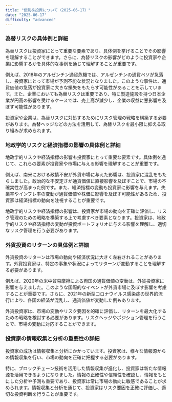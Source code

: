 ```yaml
---
title: "個別株投資について（2025-06-17）"
date: "2025-06-17"
difficulty: "advanced"
---
```


### 為替リスクの具体例と詳細

為替リスクは投資家にとって重要な要素であり、具体例を挙げることでその影響を理解することができます。さらに、為替リスクの影響がどのように投資家や企業に影響するかを具体的な事例を通じて理解することが重要です。

例えば、2018年のアルゼンチン通貨危機では、アルゼンチンの通貨ペソが急落し、投資家にとって市場が予測不能な状況となりました。このような事件は、通貨価値の急落が投資家に大きな損失をもたらす可能性があることを示しています。また、企業においても為替リスクは重要であり、特に製造施設を持つ日本企業が円高の影響を受けるケースでは、売上高が減少し、企業の収益に悪影響を及ぼす可能性があります。

投資家や企業は、為替リスクに対処するためにリスク管理の戦略を構築する必要があります。為替ヘッジなどの方法を活用して、為替リスクを最小限に抑える取り組みが求められます。

### 地政学的リスクと経済指標の影響の具体例と詳細

地政学的リスクや経済指標の影響も投資家にとって重要な要素です。具体例を通じて、これらの要素が投資家や市場に与える影響を理解することが重要です。

例えば、南米における政情不安が外貨市場に与えた影響は、投資家に混乱をもたらしました。政治的な不安定さが通貨価値に直接影響を及ぼすことで、市場の不確実性が高まった例です。また、経済指標の変動も投資家に影響を与えます。失業率やインフレ率の変動が通貨価値や株価に影響を及ぼす可能性があるため、投資家は経済指標の動向を注視することが重要です。

地政学的リスクや経済指標の影響は、投資家が市場の動向を正確に評価し、リスク管理のための戦略を構築する上で考慮すべき要素となります。投資家は、地政学的リスクや経済指標の変動が投資ポートフォリオに与える影響を理解し、適切なリスク管理を行う必要があります。

### 外貨投資のリターンの具体例と詳細

外貨投資のリターンは市場の動向や経済状況に大きく左右されることがあります。外貨投資家は、特定の事象や状況によってリターンが変動することを理解する必要があります。

例えば、2020年の米中貿易摩擦による両国の通貨価値の変動は、外貨投資家に影響を与えました。このような国際的なイベントが外貨市場に及ぼす影響を考慮することが重要です。さらに、2021年の新型コロナウイルス感染症の世界的流行により、各国の経済が混乱し、通貨価値が変動した例もあります。

外貨投資家は、市場の変動やリスク要因を的確に評価し、リターンを最大化するための戦略を検討する必要があります。リスクヘッジやポジション管理を行うことで、市場の変動に対応することができます。

### 投資家の情報収集と分析の重要性の詳細

投資家の成功は情報収集と分析にかかっています。投資家は、様々な情報源からの情報収集を行い、市場の動向を正確に把握する必要があります。

特に、ブロックチェーン技術を活用した情報収集が進化し、投資家は新たな情報源を活用できるようになりました。情報の正確性や信頼性を確認し、情報をもとにした分析や予測も重要であり、投資家は常に市場の動向に敏感であることが求められます。情報収集と分析を通じて、投資家はリスク要因を正確に評価し、適切な投資判断を行うことが重要です。
